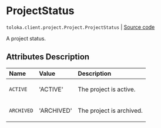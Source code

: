 # ProjectStatus
`toloka.client.project.Project.ProjectStatus` | [Source code](https://github.com/Toloka/toloka-kit/blob/v1.2.2/src/client/project/__init__.py#L130)

A project status.

## Attributes Description

| Name | Value | Description |
| :------| :-----------| :----------| 
`ACTIVE`|'ACTIVE'|<p>The project is active.</p>
`ARCHIVED`|'ARCHIVED'|<p>The project is archived.</p>
